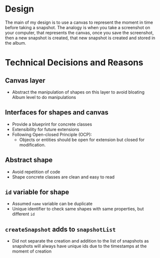 # Design

The main of my design is to use a canvas to represent the moment in time before taking a snapshot.
The analogy is when you take a screenshot on your computer, that represents the canvas,
once you save the screenshot, then a new snapshot is created, that new snapshot is created and stored in the album.

# Technical Decisions and Reasons

## Canvas layer
- Abstract the manipulation of shapes on this layer to avoid bloating Album level to do manipulations

## Interfaces for shapes and canvas
- Provide a blueprint for concrete classes 
- Extensibility for future extensions
- Following Open-closed Principle (OCP):
  - Objects or entities should be open for extension but closed for modification.

## Abstract shape
- Avoid repetition of code
- Shape concrete classes are clean and easy to read

## `id` variable for shape 
- Assumed `name` variable can be duplicate
- Unique identifier to check same shapes with same properties, but different `id`


## `createSnapshot` adds to `snapshotList`
- Did not separate the creation and addition to the list of snapshots as snapshots will always 
have unique ids due to the timestamps at the moment of creation

